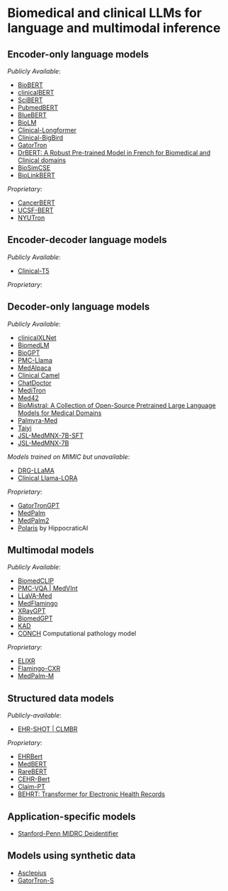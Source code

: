 # Biomedical and clinical LLMs for language and multimodal inference

## Encoder-only language models
*Publicly Available*:
- [BioBERT](https://github.com/dmis-lab/biobert)
- [clinicalBERT](https://github.com/EmilyAlsentzer/clinicalBERT)
- [SciBERT](https://github.com/allenai/scibert)
- [PubmedBERT](https://dl.acm.org/doi/10.1145/3458754)
- [BlueBERT](https://github.com/ncbi-nlp/bluebert)
- [BioLM](https://github.com/facebookresearch/bio-lm)
- [Clinical-Longformer](https://huggingface.co/yikuan8/Clinical-Longformer)
- [Clinical-BigBird](https://huggingface.co/yikuan8/Clinical-BigBird)
- [GatorTron](https://catalog.ngc.nvidia.com/orgs/nvidia/teams/clara/models/gatortron_og)
- [DrBERT: A Robust Pre-trained Model in French for Biomedical and Clinical domains](https://arxiv.org/abs/2304.00958)
- [BioSimCSE](https://huggingface.co/kamalkraj/BioSimCSE-BioLinkBERT-BASE)
- [BioLinkBERT](https://huggingface.co/michiyasunaga/BioLinkBERT-base)

*Proprietary*:
- [CancerBERT](https://academic.oup.com/jamia/article-lookup/doi/10.1093/jamia/ocac040)
- [UCSF-BERT](https://arxiv.org/abs/2210.06566)
- [NYUTron](https://www.nature.com/articles/s41586-023-06160-y)

## Encoder-decoder language models
*Publicly Available*:
- [Clinical-T5](https://www.physionet.org/content/clinical-t5/1.0.0/)

*Proprietary*:

## Decoder-only language models
*Publicly Available*:
- [clinicalXLNet](https://github.com/lindvalllab/clinicalXLNet)
- [BiomedLM](https://crfm.stanford.edu/2022/12/15/biomedlm.html)
- [BioGPT](https://github.com/microsoft/BioGPT)
- [PMC-Llama](https://arxiv.org/abs/2304.14454)
- [MedAlpaca](https://arxiv.org/abs/2304.08247)
- [Clinical Camel](https://huggingface.co/wanglab/ClinicalCamel-70B)
- [ChatDoctor](https://github.com/Kent0n-Li/ChatDoctor)
- [MediTron](https://github.com/epfLLM/meditron)
- [Med42](https://huggingface.co/m42-health/med42-70b)
- [BioMistral: A Collection of Open-Source Pretrained Large Language Models for Medical Domains](https://arxiv.org/abs/2402.10373)
- [Palmyra-Med](https://huggingface.co/Writer/palmyra-med-20b)
- [Taiyi](https://github.com/DUTIR-BioNLP/Taiyi-LLM?tab=readme-ov-file#introduction-to-the-base-model)
- [JSL-MedMNX-7B-SFT](https://huggingface.co/johnsnowlabs/JSL-MedMNX-7B-SFT)
- [JSL-MedMNX-7B](https://huggingface.co/johnsnowlabs/JSL-MedMNX-7B)

*Models trained on MIMIC but unavailable*:
- [DRG-LLaMA](https://github.com/hanyin88/drg-llama) 
- [Clinical Llama-LORA](https://arxiv.org/abs/2307.03042)

*Proprietary*:
- [GatorTronGPT](https://arxiv.org/abs/2305.13523)
- [MedPalm](https://www.nature.com/articles/s41586-023-06291-2)
- [MedPalm2](https://arxiv.org/abs/2305.09617)
- [Polaris](https://arxiv.org/abs/2403.13313) by HippocraticAI

## Multimodal models
*Publicly Available*:
- [BiomedCLIP](https://arxiv.org/abs/2303.00915)
- [PMC-VQA | MedVInt](https://xiaoman-zhang.github.io/PMC-VQA/)
- [LLaVA-Med](https://github.com/microsoft/LLaVA-Med)
- [MedFlamingo](https://github.com/snap-stanford/med-flamingo)
- [XRayGPT](https://github.com/mbzuai-oryx/XrayGPT)
- [BiomedGPT](https://arxiv.org/abs/2305.17100)
- [KAD](https://www.nature.com/articles/s41467-023-40260-7)
- [CONCH](https://github.com/mahmoodlab/CONCH) Computational pathology model

*Proprietary*:
- [ELIXR](https://arxiv.org/abs/2308.01317)
- [Flamingo-CXR](https://arxiv.org/abs/2311.18260)
- [MedPalm-M](https://arxiv.org/abs/2307.14334)

## Structured data models
*Publicly-available*:
- [EHR-SHOT | CLMBR](https://som-shahlab.github.io/ehrshot-website/)

*Proprietary*:
- [EHRBert](https://medinform.jmir.org/2019/3/e14830/)
- [MedBERT](https://www.nature.com/articles/s41746-021-00455-y)
- [RareBERT](https://ojs.aaai.org/index.php/AAAI/article/view/16122)
- [CEHR-Bert](https://proceedings.mlr.press/v158/pang21a.html)
- [Claim-PT](https://www.nature.com/articles/s41598-022-07545-1)
- [BEHRT: Transformer for Electronic Health Records](https://www.nature.com/articles/s41598-020-62922-y)

## Application-specific models
- [Stanford-Penn MIDRC Deidentifier](https://academic.oup.com/jamia/article/30/2/318/6843283)

## Models using synthetic data
- [Asclepius](https://github.com/starmpcc/Asclepius)
- [GatorTron-S](https://catalog.ngc.nvidia.com/orgs/nvidia/teams/clara/models/gatortron_s)

